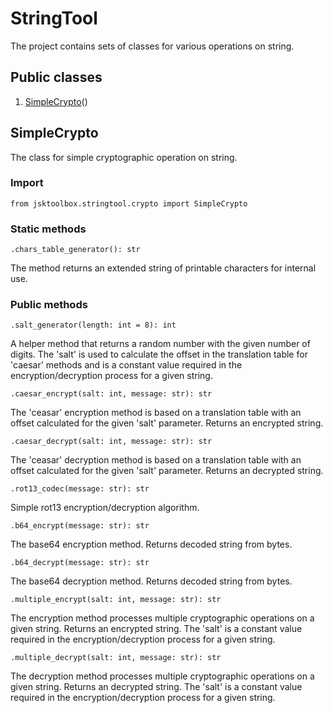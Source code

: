 # StringTool

The project contains sets of classes for various operations on string.

## Public classes
1. [SimpleCrypto](https://github.com/Szumak75/JskToolBox/blob/1.0.10/docs/StringTool.md#simplecrypto)()

## SimpleCrypto

The class for simple cryptographic operation on string.

### Import
```
from jsktoolbox.stringtool.crypto import SimpleCrypto
```

### Static methods
```
.chars_table_generator(): str
```
The method returns an extended string of printable characters for internal use.

### Public methods
```
.salt_generator(length: int = 8): int
```
A helper method that returns a random number with the given number of digits.
The 'salt' is used to calculate the offset in the translation table for 'caesar' methods and is a constant value required in the encryption/decryption process for a given string.

```
.caesar_encrypt(salt: int, message: str): str
```
The 'ceasar' encryption method is based on a translation table with an offset calculated for the given 'salt' parameter. Returns an encrypted string.

```
.caesar_decrypt(salt: int, message: str): str
```
The 'ceasar' decryption method is based on a translation table with an offset calculated for the given 'salt' parameter. Returns an decrypted string.

```
.rot13_codec(message: str): str
```
Simple rot13 encryption/decryption algorithm.

```
.b64_encrypt(message: str): str
```
The base64 encryption method. Returns decoded string from bytes.

```
.b64_decrypt(message: str): str
```
The base64 decryption method. Returns decoded string from bytes.

```
.multiple_encrypt(salt: int, message: str): str
```
The encryption method processes multiple cryptographic operations on a given string. Returns an encrypted string.
The 'salt' is a constant value required in the encryption/decryption process for a given string.

```
.multiple_decrypt(salt: int, message: str): str
```
The decryption method processes multiple cryptographic operations on a given string. Returns an decrypted string.
The 'salt' is a constant value required in the encryption/decryption process for a given string.
